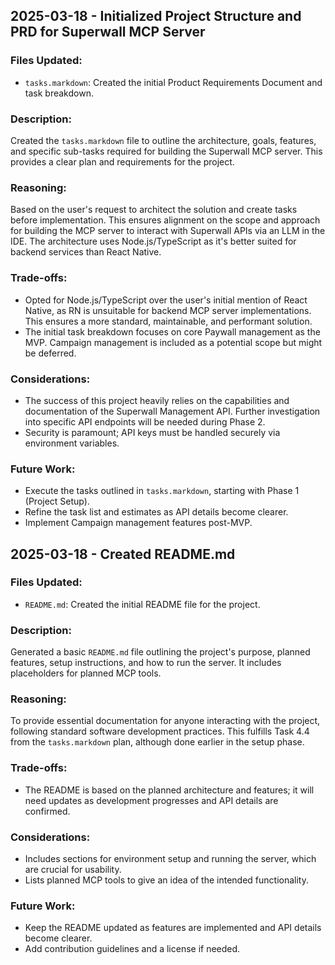 ## 2025-03-18 - Initialized Project Structure and PRD for Superwall MCP Server

### Files Updated:
- `tasks.markdown`: Created the initial Product Requirements Document and task breakdown.

### Description:
Created the `tasks.markdown` file to outline the architecture, goals, features, and specific sub-tasks required for building the Superwall MCP server. This provides a clear plan and requirements for the project.

### Reasoning:
Based on the user's request to architect the solution and create tasks before implementation. This ensures alignment on the scope and approach for building the MCP server to interact with Superwall APIs via an LLM in the IDE. The architecture uses Node.js/TypeScript as it's better suited for backend services than React Native.

### Trade-offs:
- Opted for Node.js/TypeScript over the user's initial mention of React Native, as RN is unsuitable for backend MCP server implementations. This ensures a more standard, maintainable, and performant solution.
- The initial task breakdown focuses on core Paywall management as the MVP. Campaign management is included as a potential scope but might be deferred.

### Considerations:
- The success of this project heavily relies on the capabilities and documentation of the Superwall Management API. Further investigation into specific API endpoints will be needed during Phase 2.
- Security is paramount; API keys must be handled securely via environment variables.

### Future Work:
- Execute the tasks outlined in `tasks.markdown`, starting with Phase 1 (Project Setup).
- Refine the task list and estimates as API details become clearer.
- Implement Campaign management features post-MVP.

## 2025-03-18 - Created README.md

### Files Updated:
- `README.md`: Created the initial README file for the project.

### Description:
Generated a basic `README.md` file outlining the project's purpose, planned features, setup instructions, and how to run the server. It includes placeholders for planned MCP tools.

### Reasoning:
To provide essential documentation for anyone interacting with the project, following standard software development practices. This fulfills Task 4.4 from the `tasks.markdown` plan, although done earlier in the setup phase.

### Trade-offs:
- The README is based on the planned architecture and features; it will need updates as development progresses and API details are confirmed.

### Considerations:
- Includes sections for environment setup and running the server, which are crucial for usability.
- Lists planned MCP tools to give an idea of the intended functionality.

### Future Work:
- Keep the README updated as features are implemented and API details become clearer.
- Add contribution guidelines and a license if needed. 
